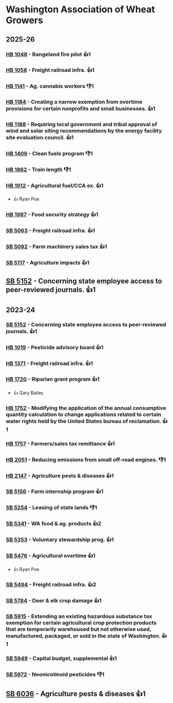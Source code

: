 # Washington Association of Wheat Growers
## 2025-26

### [HB 1048](/bill/2025-26/hb/1048/) - Rangeland fire pilot 👍1  

### [HB 1058](/bill/2025-26/hb/1058/) - Freight railroad infra. 👍1  

### [HB 1141](/bill/2025-26/hb/1141/) - Ag. cannabis workers  👎1 

### [HB 1184](/bill/2025-26/hb/1184/) - Creating a narrow exemption from overtime provisions for certain nonprofits and small businesses. 👍1  

### [HB 1188](/bill/2025-26/hb/1188/) - Requiring local government and tribal approval of wind and solar siting recommendations by the energy facility site evaluation council. 👍1  

### [HB 1409](/bill/2025-26/hb/1409/) - Clean fuels program  👎1 

### [HB 1862](/bill/2025-26/hb/1862/) - Train length  👎1 

### [HB 1912](/bill/2025-26/hb/1912/) - Agricultural fuel/CCA ex. 👍1  
* 👍 Ryan Poe

### [HB 1987](/bill/2025-26/hb/1987/) - Food security strategy 👍1  

### [SB 5063](/bill/2025-26/sb/5063/) - Freight railroad infra. 👍1  

### [SB 5092](/bill/2025-26/sb/5092/) - Farm machinery sales tax 👍1  

### [SB 5117](/bill/2025-26/sb/5117/) - Agriculture impacts 👍1  

## [SB 5152](/bill/2025-26/sb/5152/) - Concerning state employee access to peer-reviewed journals. 👍1  

## 2023-24

### [SB 5152](/bill/2023-24/sb/5152/) - Concerning state employee access to peer-reviewed journals. 👍1  

### [HB 1019](/bill/2023-24/hb/1019/) - Pesticide advisory board 👍1  

### [HB 1371](/bill/2023-24/hb/1371/) - Freight railroad infra. 👍1  

### [HB 1720](/bill/2023-24/hb/1720/) - Riparian grant program 👍1  
* 👍 Gary Bailey

### [HB 1752](/bill/2023-24/hb/1752/) - Modifying the application of the annual consumptive quantity calculation to change applications related to certain water rights held by the United States bureau of reclamation. 👍1  

### [HB 1757](/bill/2023-24/hb/1757/) - Farmers/sales tax remittance 👍1  

### [HB 2051](/bill/2023-24/hb/2051/) - Reducing emissions from small off-road engines.  👎1 

### [HB 2147](/bill/2023-24/hb/2147/) - Agriculture pests & diseases 👍1  

### [SB 5156](/bill/2023-24/sb/5156/) - Farm internship program 👍1  

### [SB 5254](/bill/2023-24/sb/5254/) - Leasing of state lands  👎1 

### [SB 5341](/bill/2023-24/sb/5341/) - WA food & ag. products 👍2  

### [SB 5353](/bill/2023-24/sb/5353/) - Voluntary stewardship prog. 👍1  

### [SB 5476](/bill/2023-24/sb/5476/) - Agricultural overtime 👍1  
* 👍 Ryan Poe

### [SB 5494](/bill/2023-24/sb/5494/) - Freight railroad infra. 👍2  

### [SB 5784](/bill/2023-24/sb/5784/) - Deer & elk crop damage 👍1  

### [SB 5915](/bill/2023-24/sb/5915/) - Extending an existing hazardous substance tax exemption for certain agricultural crop protection products that are temporarily warehoused but not otherwise used, manufactured, packaged, or sold in the state of Washington. 👍1  

### [SB 5949](/bill/2023-24/sb/5949/) - Capital budget, supplemental 👍1  

### [SB 5972](/bill/2023-24/sb/5972/) - Neonicotinoid pesticides  👎1 

## [SB 6036](/bill/2023-24/sb/6036/) - Agriculture pests & diseases 👍1  
